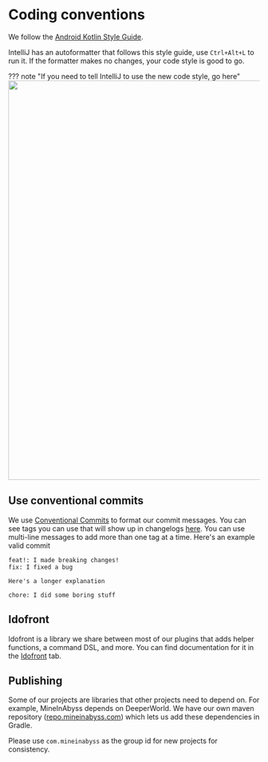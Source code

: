 # Coding conventions

We follow the [Android Kotlin Style Guide](https://developer.android.com/kotlin/style-guide).

IntelliJ has an autoformatter that follows this style guide, use `Ctrl+Alt+L` to run it. If the formatter makes no changes, your code style is good to go.


??? note "If you need to tell IntelliJ to use the new code style, go here"
    <img src="https://user-images.githubusercontent.com/16233018/115119043-6d144600-9f74-11eb-9ec2-59d1d5bcb42c.png" width="800">

## Use conventional commits

We use [Conventional Commits](https://www.conventionalcommits.org/en/v1.0.0/) to format our commit messages. You can see tags you can use that will show up in changelogs [here](https://github.com/MineInAbyss/publish-action/blob/develop/mineinabyss-cliff.toml). You can use multi-line messages to add more than one tag at a time. Here's an example valid commit

```plaintext
feat!: I made breaking changes!
fix: I fixed a bug

Here's a longer explanation

chore: I did some boring stuff
```

## Idofront

Idofront is a library we share between most of our plugins that adds helper functions, a command DSL, and more. You can find documentation for it in the [Idofront](/idofront) tab.

## Publishing

Some of our projects are libraries that other projects need to depend on. For example, MineInAbyss depends on DeeperWorld. We have our own maven repository ([repo.mineinabyss.com](https://repo.mineinabyss.com)) which lets us add these dependencies in Gradle.

Please use `com.mineinabyss` as the group id for new projects for consistency.

